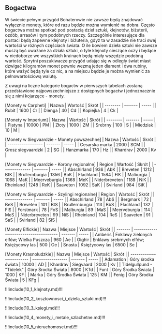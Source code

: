 ## Bogactwa

W świecie pełnym przygód Bohaterowie nie zawsze będą znajdować wyłącznie monety, które od razu będzie można wymienić na dobra. Często bogactwa można spotkać pod postacią dzieł sztuki, klejnotów, biżuterii, ozdób, arrasów i tym podobnych rzeczy. Szczególnie interesujące dla postaci będą zapewne klejnoty i biżuteria, gdyż ta w zasadzie nie traci swej wartości w różnych częściach świata. O ile bowiem dzieła sztuki nie zawsze muszą być uważane za działa sztuki, o tyle klejnoty cieszące oczy i będące w niedoborze we wszystkich krainach będą miały wszędzie podobną wartość. Sprytni poszukiwacze przygód udając się w odległy świat miast dźwigać kilogramów monet pewnie wezmą jeden diament i dwa rubiny, które ważyć będą tyle co nic, a na miejscu będzie je można wymienić za pełnowartościową walutę.

Z uwagi na liczne kategorie bogactw w pierwszych tabelach zostaną przedstawione najpowszechniejsze z dostępnych bogactw i jednoznacznie się z nimi kojarzące - monety.

[Monety w Carpheti]
| Nazwa    | Wartość | Skrót |
| -------- | ------- | ----- |
| Rubit    | 1600    | Cr    |
| Dienga   |   40    | Cd    |
| Kopiejka |    4    | Ck    |

[Monety w Imperium]
| Nazwa    | Wartość | Skrót |
| -------- | ------- | ----- | 
| Platyna  | 10000   | PM    |
| Złoty    |  1000   | ZM    |
| Srebrny  |   100   | S     |
| Miedziak |    10   | M     |

[Monety w Siegvaardzie - Monety powszechne]
| Nazwa              | Wartość | Skrót |
| ------------------ | ------- | ----- |
| Cesarska marka     | 2000    | SCM   |
| Grosz siegvaardzki |    2    | SG    |
| Hanzmarka          |  170    | Hz    |
| Khardrav           | 2000    | Kv    |

[Monety w Siegvaardzie - Korony regionalne] 
| Region         | Wartość | Skrót |
| -------------- | ------- | ----- |
| Abschirland    |  936    | AbK   |
| Breveten       | 1212    | BtK   |
| Brullernburgia | 1356    | BbK   |
| Flachland      | 1584    | FlK   |
| Malburgia      | 1068    | MaK   |
| Meerveburgia   | 1368    | MeK   |
| Niderbreveten  | 1188    | NiK   |
| Rheinland      | 1248    | ReK   |
| Saaveten       | 1092    | SaK   |
| Svirland       |  984    | SiK   |

[Monety w Siegvaardzie - Szylingi regionalne]
| Region         | Wartość | Skrót |
| -------------- | ------- | ----- |
| Abschirland    |  78     | AbS   |
| Bergmark       |  72     | BeS   |
| Breveten       | 101     | BtS   |
| Brullernburgia | 113     | BbS   |
| Flachland      | 132     | FlS   |
| Forstmark      |  78     | FoS   |
| Malburgia      |  89     | MaS   |
| Meerveburgia   | 114     | MeS   |
| Niderbreveten  |  99     | NiS   |
| Rheinland      | 104     | ReS   |
| Saaveten       |  91     | SaS   |
| Svirland       |  82     | SiS   |

[Monety Elfickie]
| Nazwa   | Miejsce                                 | Wartość | Skrót |
| ------- | --------------------------------------- | ------- | ----- |
| Amberis | Enklawy zielonych elfów; Wielka Puszcza |  960    | Ae    |
| Oighir  | Enklawy srebrnych elfów; Księżycowy las |  500    | Oe    |
| Snasta  | Księżycowy las                          | 6500    | Se    |

[Monety Krasnoludzkie]
| Nazwa                     | Miejsce            | Wartość | Skrót |
| ------------------------- | ------------------ | ------- | ----- |
| Adamation                 | Góry środka świata | 10000   | AD    |
| Khardrav                  | Siegvaard          |  2000   | Kv    |
| Tidelgullpund - "Tidelek" | Góry Środka Świata |  8000   | KTd   |
| Funt                      | Góry Środka Świata |  1000   | KF    |
| Marka                     | Góry Środka Świata |   125   | KM    |
| Fenig                     | Góry Środka Świata |     5   | KFg   |

!!!include(10_1_klejnoty.md)!!!

!!!include(10_2_kosztownosci_i_dziela_sztuki.md)!!!

!!!include(10_3_ksiegi.md)!!!

!!!include(10_4_monety_i_metale_szlachetne.md)!!!

!!!include(10_5_nieruchomosci.md)!!!